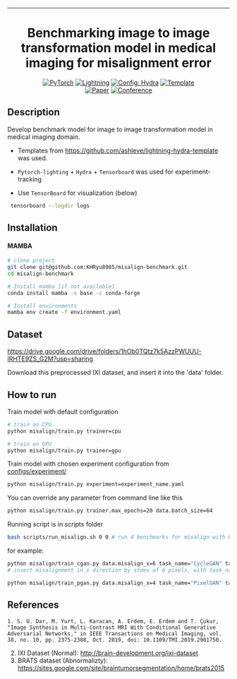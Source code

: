 _____________________________________________________________________

<div align="center">

# Benchmarking image to image transformation model in medical imaging for misalignment error

<a href="https://pytorch.org/get-started/locally/"><img alt="PyTorch" src="https://img.shields.io/badge/PyTorch-ee4c2c?logo=pytorch&logoColor=white"></a>
<a href="https://pytorchlightning.ai/"><img alt="Lightning" src="https://img.shields.io/badge/-Lightning-792ee5?logo=pytorchlightning&logoColor=white"></a>
<a href="https://hydra.cc/"><img alt="Config: Hydra" src="https://img.shields.io/badge/Config-Hydra-89b8cd"></a>
<a href="https://github.com/ashleve/lightning-hydra-template"><img alt="Template" src="https://img.shields.io/badge/-Lightning--Hydra--Template-017F2F?style=flat&logo=github&labelColor=gray"></a><br>
[![Paper](http://img.shields.io/badge/paper-arxiv.1001.2234-B31B1B.svg)](https://www.nature.com/articles/nature14539)
[![Conference](http://img.shields.io/badge/AnyConference-year-4b44ce.svg)](https://papers.nips.cc/paper/2020)

</div>

## Description

Develop benchmark model for image to image transformation model in medical imaging domain.

- Templates from https://github.com/ashleve/lightning-hydra-template was used.

- `Pytorch-lighting` + `Hydra` + `Tensorboard` was used for experiment-tracking

- Use `TensorBoard` for visualization (below)
```bash
 tensorboard --logdir logs 
 ``` 
 
## Installation

#### MAMBA

```bash
# clone project
git clone git@github.com:KHRyu8985/misalign-benchmark.git
cd misalign-benchmark

# Install mamba [if not available]
conda install mamba -n base -c conda-forge

# Install environments
mamba env create -f environment.yaml
```

## Dataset
https://drive.google.com/drive/folders/1hOb0TQtz7k5AzzPWUUU-lRHTE9ZS_G2M?usp=sharing

Download this preprocessed IXI dataset, and insert it into the 'data' folder.

## How to run

Train model with default configuration

```bash
# train on CPU
python misalign/train.py trainer=cpu

# train on GPU
python misalign/train.py trainer=gpu
```

Train model with chosen experiment configuration from [configs/experiment/](configs/experiment/)

```bash
python misalign/train.py experiment=experiment_name.yaml
```

You can override any parameter from command line like this

```bash
python misalign/train.py trainer.max_epochs=20 data.batch_size=64
```

Running script is in scripts folder
```bash
bash scripts/run_misalign.sh 0 0 # run 4 benchmarks for misalign with 0, 0
```

for example:
```bash
python misalign/train_cgan.py data.misalign_x=6 task_name="CycleGAN" tags=["xy60"]  
# insert misalignment in x direction by stdev of 6 pixels, with task_name and tags (for saving)

python misalign/train_pgan.py data.misalign_x=4 task_name="PixelGAN" tags=["xy40"]  # Same for pGAN
```


## References

```cite
1. S. U. Dar, M. Yurt, L. Karacan, A. Erdem, E. Erdem and T. Çukur, "Image Synthesis in Multi-Contrast MRI With Conditional Generative Adversarial Networks," in IEEE Transactions on Medical Imaging, vol. 38, no. 10, pp. 2375-2388, Oct. 2019, doi: 10.1109/TMI.2019.2901750.
```
2. IXI Dataset (Normal): http://brain-development.org/ixi-dataset
3. BRATS dataset (Abnormalizty): https://sites.google.com/site/braintumorsegmentation/home/brats2015
 